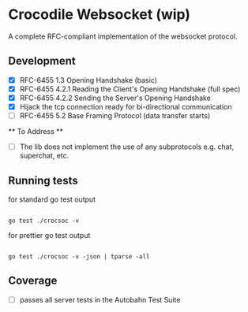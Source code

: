 # Crocodile Websocket (wip)

A complete RFC-compliant implementation of the websocket protocol.

## Development

- [x] RFC-6455 1.3 Opening Handshake (basic)
- [x] RFC-6455 4.2.1 Reading the Client's Opening Handshake (full spec)
- [x] RFC-6455 4.2.2 Sending the Server's Opening Handshake
- [x] Hijack the tcp connection ready for bi-directional communication
- [ ] RFC-6455 5.2 Base Framing Protocol (data transfer starts)

** To Address **

- [ ] The lib does not implement the use of any subprotocols e.g. chat, superchat, etc.

## Running tests

for standard go test output

```

go test ./crocsoc -v

```

for prettier go test output

```

go test ./crocsoc -v -json | tparse -all

```

## Coverage
- [ ] passes all server tests in the Autobahn Test Suite
